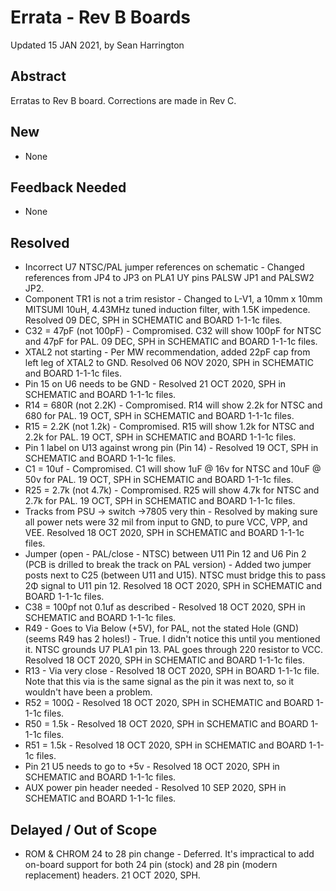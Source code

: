 # Errata - Rev B Boards
Updated 15 JAN 2021, by Sean Harrington<br/>

## Abstract
Erratas to Rev B board. Corrections are made in Rev C.

## New
* None

## Feedback Needed
* None

## Resolved
* Incorrect U7 NTSC/PAL jumper references on schematic - Changed references from JP4 to JP3 on PLA1 UY pins PALSW JP1 and PALSW2 JP2. 
* Component TR1 is not a trim resistor - Changed to L-V1, a 10mm x 10mm MITSUMI 10uH, 4.43MHz tuned induction filter, with 1.5K impedence. Resolved 09 DEC, SPH in SCHEMATIC and BOARD 1-1-1c files. 
* C32 = 47pF (not 100pF) - Compromised. C32 will show 100pF for NTSC and 47pF for PAL. 09 DEC, SPH in SCHEMATIC and BOARD 1-1-1c files.
* XTAL2 not starting - Per MW recommendation, added 22pF cap from left leg of XTAL2 to GND. Resolved 06 NOV 2020, SPH in SCHEMATIC and BOARD 1-1-1c files.
* Pin 15 on U6 needs to be GND - Resolved 21 OCT 2020, SPH in SCHEMATIC and BOARD 1-1-1c files.
* R14 = 680R (not 2.2K) - Compromised. R14 will show 2.2k for NTSC and 680 for PAL. 19 OCT, SPH in SCHEMATIC and BOARD 1-1-1c files.
* R15 = 2.2K (not 1.2k) - Compromised. R15 will show 1.2k for NTSC and 2.2k for PAL. 19 OCT, SPH in SCHEMATIC and BOARD 1-1-1c files.
* Pin 1 label on U13 against wrong pin (Pin 14) - Resolved 19 OCT, SPH in SCHEMATIC and BOARD 1-1-1c files.
* C1 = 10uf - Compromised. C1 will show 1uF @ 16v for NTSC and 10uF @ 50v for PAL. 19 OCT, SPH in SCHEMATIC and BOARD 1-1-1c files.
* R25 = 2.7k (not 4.7k) - Compromised. R25 will show 4.7k for NTSC and 2.7k for PAL. 19 OCT, SPH in SCHEMATIC and BOARD 1-1-1c files.
* Tracks from PSU -> switch ->7805 very thin - Resolved by making sure all power nets were 32 mil from input to GND, to pure VCC, VPP, and VEE. Resolved 18 OCT 2020, SPH in SCHEMATIC and BOARD 1-1-1c files.
* Jumper (open - PAL/close - NTSC) between U11 Pin 12 and U6 Pin 2 (PCB is drilled to break the track on PAL version) - Added two jumper posts next to C25 (between U11 and U15). NTSC must bridge this to pass 2Φ signal to U11 pin 12. Resolved 18 OCT 2020, SPH in SCHEMATIC and BOARD 1-1-1c files.
* C38 = 100pf not 0.1uf as described - Resolved 18 OCT 2020, SPH in SCHEMATIC and BOARD 1-1-1c files.
* R49 - Goes to Via Below (+5V), for PAL, not the stated Hole (GND) (seems R49 has 2 holes!) - True. I didn't notice this until you mentioned it. NTSC grounds U7 PLA1 pin 13. PAL goes through 220 resistor to VCC. Resolved 18 OCT 2020, SPH in SCHEMATIC and BOARD 1-1-1c files.
* R13 - Via very close - Resolved 18 OCT 2020, SPH in BOARD 1-1-1c file. Note that this via is the same signal as the pin it was next to, so it wouldn't have been a problem.
* R52 = 100Ω - Resolved 18 OCT 2020, SPH in SCHEMATIC and BOARD 1-1-1c files.
* R50 = 1.5k - Resolved 18 OCT 2020, SPH in SCHEMATIC and BOARD 1-1-1c files.
* R51 = 1.5k - Resolved 18 OCT 2020, SPH in SCHEMATIC and BOARD 1-1-1c files.
* Pin 21 U5 needs to go to +5v - Resolved 18 OCT 2020, SPH in SCHEMATIC and BOARD 1-1-1c files.
* AUX power pin header needed - Resolved 10 SEP 2020, SPH in SCHEMATIC and BOARD 1-1-1c files.

## Delayed / Out of Scope
* ROM & CHROM 24 to 28 pin change - Deferred. It's impractical to add on-board support for both 24 pin (stock) and 28 pin (modern replacement) headers. 21 OCT 2020, SPH.
